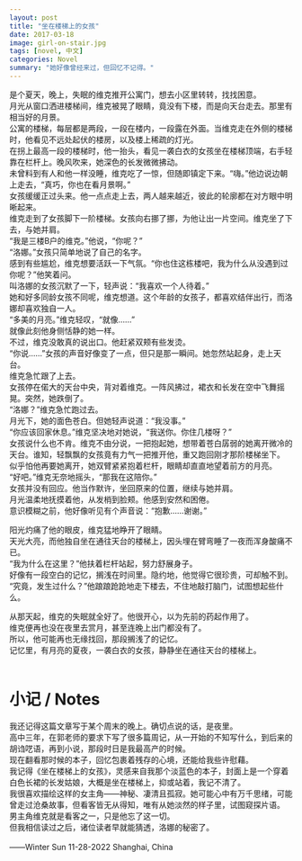 ```yaml
---
layout: post
title: "坐在楼梯上的女孩"
date: 2017-03-18
image: girl-on-stair.jpg
tags: [novel, 中文]
categories: Novel
summary: "她好像曾经来过，但回忆不记得。"
---
```

是个夏天，晚上，失眠的维克推开公寓门，想去小区里转转，找找困意。    
月光从窗口洒进楼梯间，维克被晃了眼睛，竟没有下楼，而是向天台走去。那里有相当好的月景。    
公寓的楼梯，每层都是两段，一段在楼内，一段露在外面。当维克走在外侧的楼梯时，他看见不远处起伏的楼房，以及楼上稀疏的灯光。    
在拐上最高一段的楼梯时，他一抬头，看见一袭白衣的女孩坐在楼梯顶端，右手轻靠在栏杆上。晚风吹来，她深色的长发微微拂动。    
未曾料到有人和他一样没睡，维克吃了一惊，但随即镇定下来。“嗨。”他边说边朝上走去，“真巧，你也在看月景啊。”    
女孩缓缓正过头来。他一点点走上去，两人越来越近，彼此的轮廓都在对方眼中明晰起来。    
维克走到了女孩脚下一阶楼梯。女孩向右挪了挪，为他让出一片空间。维克坐了下去，与她并肩。    
“我是三楼B户的维克。”他说，“你呢？”    
“洛娜。”女孩只简单地说了自己的名字。    
感到有些尴尬，维克想要活跃一下气氛。“你也住这栋楼吧，我为什么从没遇到过你呢？”他笑着问。    
叫洛娜的女孩沉默了一下，轻声说：“我喜欢一个人待着。”    
她和好多同龄女孩不同呢，维克想道。这个年龄的女孩子，都喜欢结伴出行，而洛娜却喜欢独自一人。    
“多美的月亮。”维克轻叹，“就像……”    
就像此刻他身侧恬静的她一样。    
不过，维克没敢真的说出口。他赶紧双颊有些发烫。    
“你说……”女孩的声音好像变了一点，但只是那一瞬间。她忽然站起身，走上天台。    
维克急忙跟了上去。    
女孩停在偌大的天台中央，背对着维克。一阵风拂过，裙衣和长发在空中飞舞摇晃。突然，她跌倒了。    
“洛娜？”维克急忙跑过去。    
月光下，她的面色苍白。但她轻声说道：“我没事。”    
“你应该回家休息。”维克坚决地对她说，“我送你。你住几楼呀？”    
女孩说什么也不肯。维克不由分说，一把抱起她，想带着苍白孱弱的她离开微冷的天台。谁知，轻飘飘的女孩竟有力气一把推开他，重又跑回刚才那阶楼梯坐下。    
似乎怕他再要她离开，她双臂紧紧抱着栏杆，眼睛却直直地望着前方的月亮。    
“好吧。”维克无奈地摇头，“那我在这陪你。”    
女孩并没有回应。他当作默许，坐回原来的位置，继续与她并肩。    
月光温柔地抚摸着他，从发梢到脸颊。他感到安然和困倦。    
意识模糊之前，他好像听见有个声音说：“抱歉……谢谢。”    

阳光灼痛了他的眼皮，维克猛地睁开了眼睛。    
天光大亮，而他独自坐在通往天台的楼梯上，因头埋在臂弯睡了一夜而浑身酸痛不已。    
“我为什么在这里？”他扶着栏杆站起，努力舒展身子。    
好像有一段空白的记忆，搁浅在时间里。隐约地，他觉得它很珍贵，可却触不到。    
“究竟，发生过什么？”他踉踉跄跄地走下楼去，不住地敲打脑门，试图想起些什么。    

从那天起，维克的失眠就全好了。他很开心，以为先前的药起作用了。    
维克便再也没在夜里去赏月，甚至连晚上出门都没有了。    
所以，他可能再也无缘找回，那段搁浅了的记忆。    
记忆里，有月亮的夏夜，一袭白衣的女孩，静静坐在通往天台的楼梯上。    
<br/>
# 小记 / Notes
我还记得这篇文章写于某个周末的晚上。确切点说的话，是夜里。    
高中三年，在郭老师的要求下写了很多篇周记，从一开始的不知写什么，到后来的胡诌呓语，再到小说，那段时日是我最高产的时候。    
现在翻看那时候的本子，回忆包裹着残存的心境，还能给我些许慰藉。    
我记得《坐在楼梯上的女孩》，灵感来自我那个淡蓝色的本子，封面上是一个穿着白色长裙的长发姑娘，大概是坐在楼梯上，抑或站着，我记不清了。    
我很喜欢描绘这样的女主角——神秘、凄清且孤寂。她可能心中有万千思绪，可能曾走过沧桑故事，但看客皆无从得知，唯有从她淡然的样子里，试图窥探片语。    
男主角维克就是看客之一，只是他忘了这一切。    
但我相信读过之后，诸位读者早就能猜透，洛娜的秘密了。    
<br/>
——Winter Sun
11-28-2022
Shanghai, China